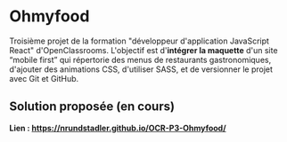# Ohmyfood

Troisième projet de la formation "développeur d'application JavaScript React" d'OpenClassrooms. L'objectif est d'**intégrer la maquette** d'un site “mobile first” qui répertorie des menus de restaurants gastronomiques, d'ajouter des animations CSS, d'utiliser SASS, et de versionner le projet avec Git et GitHub.

## Solution proposée **(en cours)**

**Lien : https://nrundstadler.github.io/OCR-P3-Ohmyfood/**
